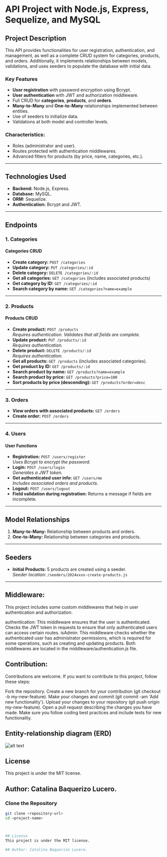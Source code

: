 # API Project with Node.js, Express, Sequelize, and MySQL

## Project Description
This API provides functionalities for user registration, authentication, and management, as well as a complete CRUD system for categories, products, and orders. Additionally, it implements relationships between models, validations, and uses seeders to populate the database with initial data.

### Key Features
- **User registration** with password encryption using Bcrypt.
- **User authentication** with JWT and authorization middleware.
- Full CRUD for **categories**, **products**, and **orders**.
- **Many-to-Many** and **One-to-Many** relationships implemented between entities.
- Use of seeders to initialize data.
- Validations at both model and controller levels.


### Characteristics:
- Roles (administrator and user).
- Routes protected with authentication middlewares.
- Advanced filters for products (by price, name, categories, etc.).

---

## Technologies Used
- **Backend:** Node.js, Express.
- **Database:** MySQL.
- **ORM:** Sequelize.
- **Authentication:** Bcrypt and JWT.

---

## Endpoints

### 1. Categories
#### Categories CRUD
- **Create category:** `POST /categories`
- **Update category:** `PUT /categories/:id`
- **Delete category:** `DELETE /categories/:id`
- **Get all categories:** `GET /categories` (includes associated products)
- **Get category by ID:** `GET /categories/:id`
- **Search category by name:** `GET /categories?name=example`

---

### 2. Products
#### Products CRUD
- **Create product:** `POST /products`  
  *Requires authentication. Validates that all fields are complete.*  
- **Update product:** `PUT /products/:id`  
  *Requires authentication.*  
- **Delete product:** `DELETE /products/:id`  
  *Requires authentication.*  
- **Get all products:** `GET /products` (includes associated categories).
- **Get product by ID:** `GET /products/:id`
- **Search product by name:** `GET /products?name=example`
- **Search product by price:** `GET /products?price=100`
- **Sort products by price (descending):** `GET /products?order=desc`

---

### 3. Orders
- **View orders with associated products:** `GET /orders`
- **Create order:** `POST /orders`  

---

### 4. Users
#### User Functions
- **Registration:** `POST /users/register`  
  *Uses Bcrypt to encrypt the password.*  
- **Login:** `POST /users/login`  
  *Generates a JWT token.*  
- **Get authenticated user info:** `GET /users/me`  
  *Includes associated orders and products.*  
- **Logout:** `POST /users/logout`  
- **Field validation during registration:** Returns a message if fields are incomplete.

---

## Model Relationships
1. **Many-to-Many:** Relationship between products and orders.
2. **One-to-Many:** Relationship between categories and products.

---

## Seeders
- **Initial Products:** 5 products are created using a seeder.  
  *Seeder location:* `/seeders/2024xxxx-create-products.js`

---

## Middleware:

This project includes some custom middlewares that help in user authentication and authorization.

authentication: This middleware ensures that the user is authenticated. Checks the JWT token in requests to ensure that only authenticated users can access certain routes.
isAdmin: This middleware checks whether the authenticated user has administrator permissions, which is required for some operations, such as creating and updating products.
Both middlewares are located in the middleware/authentication.js file.

## Contribution:

Contributions are welcome. If you want to contribute to this project, follow these steps:

Fork the repository.
Create a new branch for your contribution (git checkout -b my-new-feature).
Make your changes and commit (git commit -am 'Add new functionality').
Upload your changes to your repository (git push origin my-new-feature).
Open a pull request describing the changes you have made.
Make sure you follow coding best practices and include tests for new functionality.

## Entity-relationship diagram (ERD)

![alt text](<Captura de pantalla 2024-11-27 a las 22.11.59.png>)

## License 
This project is under the MIT license.

## Author: Catalina Baquerizo Lucero.

### Clone the Repository
```bash
git clone <repository-url>
cd <project-name>



## License 
This project is under the MIT license.

## Author: Catalina Baquerizo Lucero.
